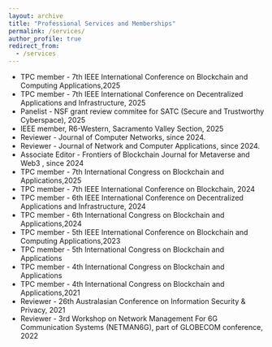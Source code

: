 ```yaml
---
layout: archive
title: "Professional Services and Memberships"
permalink: /services/
author_profile: true
redirect_from:
  - /services
---
```



* TPC member - 7th IEEE International Conference on Blockchain and Computing Applications,2025
* TPC member - 7th IEEE International Conference on Decentralized Applications and Infrastructure, 2025
* Panelist - NSF grant review commitee for SATC (Secure and Trustworthy Cyberspace), 2025
* IEEE member, R6-Western, Sacramento Valley Section, 2025
* Reviewer - Journal of Computer Networks, since 2024.
* Reviewer - Journal of Network and Computer Applications, since 2024. 
* Associate Editor - Frontiers of Blockchain Journal for Metaverse and Web3 , since 2024
* TPC member - 7th International Congress on Blockchain and Applications,2025
* TPC member - 7th IEEE International Conference on Blockchain, 2024 
* TPC member - 6th IEEE International Conference on Decentralized Applications and Infrastructure, 2024
* TPC member - 6th International Congress on Blockchain and Applications,2024
* TPC member - 5th IEEE International Conference on Blockchain and Computing Applications,2023
* TPC member - 5th International Congress on Blockchain and Applications 
* TPC member - 4th International Congress on Blockchain and Applications 
* TPC member - 4th International Congress on Blockchain and Applications,2021
* Reviewer - 26th Australasian Conference on Information Security & Privacy, 2021
* Reviewer - 3rd Workshop on Network Management For 6G Communication Systems (NETMAN6G), part of GLOBECOM conference, 2022


<!--(https://books.google.com/books?id=9GBMEAAAQBAJ&pg=PR9&lpg=PR9&dq=syed+badruddoja+ACISP+2021&source=bl&ots=N9uU3gGDbB&sig=ACfU3U2i3gcrSwDfSp_IjXSgCRLb1veV8g&hl=en&sa=X&ved=2ahUKEwjDzcyY5ZD8AhUrkmoFHa8sD90Q6AF6BAglEAM#v=onepage&q&f=false)
(https://www.blockchain-congress.net/organization/program-committee)
-->



<!-- ## DEIA Commitment
Diversity, equity, inclusion and accessibility are inevitable in the classroom and the research laboratory as it is essential for academic development and excellence. I will actively pursue opportunities to enhance diversity and opportunities for students from historically underrepresented backgrounds in research, the classroom, and across campus at the University of Texas at El Paso. As part of my efforts to recruit minority students, I will seek out scholarship and fellowship opportunities in my lab, the department, and external institutes. Moreover, I will seek National Science Foundation (NSF) funding such as "Broadening Participation in STEM" to recruit and train minority graduate students in my field and provide mentoring to women and minority students to encourage them to pursue academic careers. I will work with students and faculty regardless of their race, ethnicity, gender, age, religion, language, abilities/disabilities, sexual orientation, socioeconomic status, or country of origin. My goal is to uphold these values and lead by example through outreach to international scientific communication and advance women's and minority representation through leadership and participation in programs. -->
